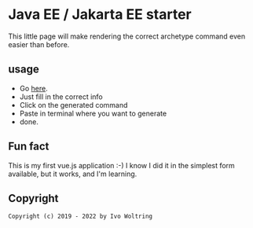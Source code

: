 # Java EE  / Jakarta EE starter


This little page will make rendering the correct archetype command even
easier than before.


## usage

* Go [here](https://ivonet.github.io/archetype/).
* Just fill in the correct info
* Click on the generated command
* Paste in terminal where you want to generate
* done.

## Fun fact

This is my first vue.js application :-) 
I know I did it in the simplest form available, but it works, and I'm learning.

## Copyright

    Copyright (c) 2019 - 2022 by Ivo Woltring

